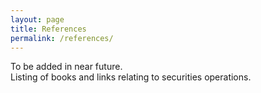 ```yaml
---
layout: page
title: References
permalink: /references/
---
```


To be added in near future.  
Listing of books and links relating to securities operations.